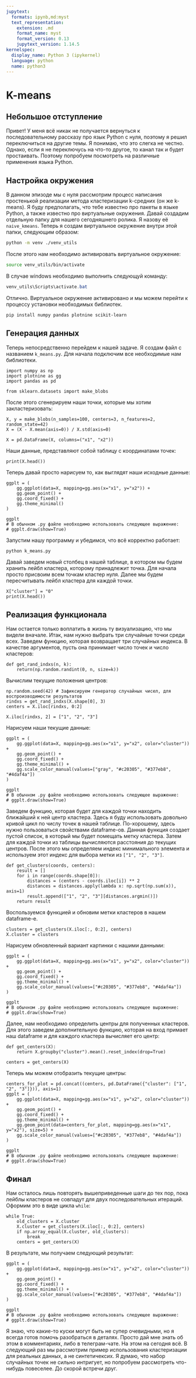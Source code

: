 ```yaml
---
jupytext:
  formats: ipynb,md:myst
  text_representation:
    extension: .md
    format_name: myst
    format_version: 0.13
    jupytext_version: 1.14.5
kernelspec:
  display_name: Python 3 (ipykernel)
  language: python
  name: python3
---
```


# K-means

## Небольшое отступление
Привет!
У меня всё никак не получается вернуться к последовательному рассказу про язык Python с нуля, поэтому я решил переключиться на другие темы.
Я понимаю, что это слегка не честно.
Однако, если я не переключусь на что-то другое, то канал так и будет простаивать.
Поэтому попробуем посмотреть на различные применения языка Python.


## Настройка окружения

В данном эпизоде мы с нуля рассмотрим процесс написания простенькой реализации метода кластеризации k-средних (он же k-means).
Я буду предполагать, что тебе известно про пакеты в языке Python, а также известно про виртуальные окружения.
Давай создадим отдельную папку для нашего сегодняшнего ролика.
Я назову её `naive_kmeans`.
Теперь я создам виртуальное окружение внутри этой папки, следующим образом:
```bash
python -m venv ./venv_utils
```
После этого нам необходимо активировать виртуальное окружение:
```bash
source venv_utils/bin/activate
```
В случае windows необходимо выполнить следующуй команду:
```powershell
venv_utils\Scripts\activate.bat
```

Отлично.
Виртуальное окружение активировано и мы можем перейти к процессу установки необходимых библиотек.
```bash
pip install numpy pandas plotnine scikit-learn
```
<!-- pip install jupyterlab -->

## Генерация данных

Теперь непосредственно перейдем к нашей задаче.
Я создам файл с названием `k_means.py`.
Для начала подключим все необходимые нам библиотеки.

```{code-cell} ipython3
import numpy as np
import plotnine as gg
import pandas as pd

from sklearn.datasets import make_blobs
```

После этого сгенерируем наши точки, которые мы хотим закластеризовать:

```{code-cell} ipython3
X, y = make_blobs(n_samples=100, centers=3, n_features=2, random_state=42)
X = (X - X.mean(axis=0)) / X.std(axis=0)

X = pd.DataFrame(X, columns=("x1", "x2"))
```

Наши данные, представляют собой таблицу с координатами точек:

```{code-cell} ipython3
print(X.head())
```

Теперь давай просто нарисуем то, как выглядят наши исходные данные:

```{code-cell} ipython3
ggplt = (
    gg.ggplot(data=X, mapping=gg.aes(x="x1", y="x2")) + 
    gg.geom_point() + 
    gg.coord_fixed() + 
    gg.theme_minimal()
)

ggplt
# В обычном .py файле необходимо использовать следующее выражение:
# ggplt.draw(show=True) 
```

Запустим нашу программу и убедимся, что всё корректно работает:
```bash
python k_means.py
```

Давай заведем новый столбец в нашей таблице, в котором мы будем хранить лейбл кластера, которому принадлежит точка.
Для начала просто присвоим всем точкам кластер нуля.
Далее мы будем пересчитывать лейбл кластера для каждой точки.

```{code-cell} ipython3
X["cluster"] = "0"
print(X.head())
```

## Реализация функционала

Нам остается только воплатить в жизнь ту визуализацию, что мы видели вначале.
Итак, нам нужно выбрать три случайные точки среди всех.
Заведем функцию, которая возвращает три случайных индекса.
В качестве аргументов, пусть она принимает число точек и число кластеров:

```{code-cell} ipython3
def get_rand_indxs(n, k):
    return(np.random.randint(0, n, size=k))
```

Вычислим текущие положения центров:

```{code-cell} ipython3
np.random.seed(42) # Зафиксируем генератор случайных чисел, для воспроизводимости результатов
rindxs = get_rand_indxs(X.shape[0], 3)
centers = X.iloc[rindxs, 0:2]

X.iloc[rindxs, 2] = ["1", "2", "3"]
```

Нарисуем наши текущие данные:

```{code-cell} ipython3
ggplt = (
    gg.ggplot(data=X, mapping=gg.aes(x="x1", y="x2", color="cluster")) + 
    gg.geom_point() + 
    gg.coord_fixed() + 
    gg.theme_minimal() + 
    gg.scale_color_manual(values=["gray", "#c20305", "#377eb8", "#4daf4a"])
)

ggplt
# В обычном .py файле необходимо использовать следующее выражение:
# ggplt.draw(show=True) 
```

Заведем функцию, которая будет для каждой точки находить ближайший к ней центр кластера.
Здесь я буду использовать довольно кривой цикл по числу точек в нашей таблице.
По-хорошему, здесь нужно пользоваться свойствами dataframe-ов.
Данная функция создает пустой список, в который мы будет помещать метку кластера.
Затем для каждой точки из таблицы вычисляются расстояния до текущих центров.
После этого мы определяем индекс минимального элемента и используем этот индекс для выбора метки из `["1", "2", "3"]`.

```{code-cell} ipython3
def get_clusters(coords, centers):
    result = []
    for i in range(coords.shape[0]):
        distances = (centers - coords.iloc[i]) ** 2
        distances = distances.apply(lambda x: np.sqrt(np.sum(x)), axis=1)
        result.append(["1", "2", "3"][distances.argmin()])
    return result
```

Воспользуемся функцией и обновим метки кластеров в нашем dataframe-е.

```{code-cell} ipython3
clusters = get_clusters(X.iloc[:, 0:2], centers)
X.cluster = clusters
```

Нарисуем обновленный вариант картинки с нашими данными:

```{code-cell} ipython3
ggplt = (
    gg.ggplot(data=X, mapping=gg.aes(x="x1", y="x2", color="cluster")) + 
    gg.geom_point() + 
    gg.coord_fixed() + 
    gg.theme_minimal() + 
    gg.scale_color_manual(values=["#c20305", "#377eb8", "#4daf4a"])
)

ggplt
# В обычном .py файле необходимо использовать следующее выражение:
# ggplt.draw(show=True) 
```

Далее, нам необходимо определить центры для полученных кластеров.
Для этого заведем дополнительную функцию, которая на вход примает наш dataframe и для каждого кластера вычисляет его центр:

```{code-cell} ipython3
def get_centers(X):
    return X.groupby("cluster").mean().reset_index(drop=True)

centers = get_centers(X)
```

Теперь мы можем отобразить текущие центры:

```{code-cell} ipython3
centers_for_plot = pd.concat((centers, pd.DataFrame({"cluster": ["1", "2", "3"]})), axis=1)
ggplt = (
    gg.ggplot(data=X, mapping=gg.aes(x="x1", y="x2", color="cluster")) + 
    gg.geom_point() + 
    gg.coord_fixed() + 
    gg.theme_minimal() + 
    gg.geom_point(data=centers_for_plot, mapping=gg.aes(x="x1", y="x2"), size=5) + 
    gg.scale_color_manual(values=["#c20305", "#377eb8", "#4daf4a"])
)

ggplt
# В обычном .py файле необходимо использовать следующее выражение:
# ggplt.draw(show=True)
```

## Финал
Нам осталось лишь повторять вышеприведенные шаги до тех пор, пока лейблы кластеров не совпадут для двух последовательных итераций.
Оформим это в виде цикла `while`:

```{code-cell} ipython3
while True:
    old_clusters = X.cluster
    X.cluster = get_clusters(X.iloc[:, 0:2], centers)
    if np.array_equal(X.cluster, old_clusters):
        break
    centers = get_centers(X)
```

В результате, мы получаем следующий результат:

```{code-cell} ipython3
ggplt = (
    gg.ggplot(data=X, mapping=gg.aes(x="x1", y="x2", color="cluster")) + 
    gg.geom_point() + 
    gg.coord_fixed() + 
    gg.theme_minimal() + 
    gg.scale_color_manual(values=["#c20305", "#377eb8", "#4daf4a"])
)

ggplt
# В обычном .py файле необходимо использовать следующее выражение:
# ggplt.draw(show=True) 
```

Я знаю, что какие-то куски могут быть не супер очевидными, но я всегда готов помочь разобраться в деталях.
Просто дай мне знать об этом в комментариях, либо в телеграм-чате.
На этом на сегодня всё.
В следующий раз мы рассмотрим пример использования кластеризации для реальных данных, а не синтетичексих.
Я думаю, что набор случайных точек не сильно интригует, но попробуем рассмотреть что-нибудь повеселее.
До скорой встречи друг.
